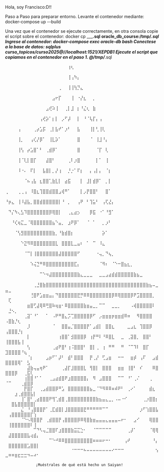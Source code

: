 Hola, soy Francisco:D!!

Paso a Paso para preparar entorno.
Levante el contenedor mediante: 
docker-compose up --build

Una vez que el contenedor se ejecute correctamente, en otra consola copie el script sobre el contenedor: docker cp _______.sql oracle_db_course:/tmp/_____.sql
Ingrese al contenedor: docker-compose exec oracle-db bash
Conectese a la base de datos: sqlplus curso_topicos/curso2025@//localhost:1521/XEPDB1
Ejecute el script que copiamos en el contenedor en el paso 1. @/tmp/_________.sql


⠀⠀⠀⠀⠀⠀⠀⠀⠀⠀⠀⠀⠀⠀⠀⠀⠀⠀⠀⠀⢰⢆⠀⠀⠀⠀⠀⠀⠀⠀⠀⠀⠀⠀⠀⠀⠀⠀⠀⠀⠀⠀⠀⠀⠀⠀⠀⠀⠀⠀⠀⠀⠀⠀⠀⠀⠀⠀⠀⠀
⠀⠀⠀⠀⠀⠀⠀⠀⠀⠀⠀⠀⠀⠀⠀⠀⠀⠀⠀⠀⢸⢠⠳⡄⠀⠀⠀⠀⠀⠀⠀⠀⠀⠀⠀⠀⠀⠀⠀⠀⠀⠀⠀⠀⠀⠀⠀⠀⠀⠀⠀⠀⠀⠀⠀⠀⠀⠀⠀⠀
⠀⠀⠀⠀⠀⠀⠀⠀⠀⠀⠀⠀⠀⠀⠀⠀⠀⢀⠀⠀⢸⢸⢳⡙⣄⠀⠀⠀⠀⠀⠀⠀⠀⠀⠀⠀⠀⠀⠀⠀⠀⠀⠀⠀⠀⠀⠀⠀⠀⠀⠀⠀⠀⠀⠀⠀⠀⠀⠀⠀
⠀⠀⠀⠀⠀⠀⠀⠀⠀⠀⠀⠀⠀⠀⠀⣠⠖⡏⠀⠀⠀⢸⠀⠐⡜⣆⠀⠀⡀⠀⠀⠀⠀⠀⠀⠀⠀⠀⠀⠀⠀⠀⠀⠀⠀⠀⠀⠀⠀⠀⠀⠀⠀⠀⠀⠀⠀⠀⠀⠀
⠀⠀⠀⠀⠀⠀⠀⠀⠀⠀⠀⠀⠀⣠⢞⠵⢸⠀⠀⢀⡇⣸⠀⡆⠘⣌⢆⠀⣷⠀⠀⠀⠀⠀⠀⠀⠀⠀⠀⠀⠀⠀⠀⠀⠀⠀⠀⠀⠀⠀⠀⠀⠀⠀⠀⠀⠀⠀⠀⠀
⠀⠀⠀⠀⠀⠀⠀⠀⠀⠀⠀⢠⢞⡵⠁⡆⡇⠀⡠⠋⡼⠀⠀⡇⠀⠘⠈⢧⡏⡄⢠⠀⠀⠀⠀⠀⠀⠀⠀⠀⠀⠀⠀⠀⠀⠀⠀⠀⠀⠀⠀⠀⠀⠀⠀⠀⠀⠀⠀⠀
⠀⠀⠀⠀⢠⠀⠀⠀⠀⢀⡴⣡⡯⠀⢀⡇⣧⠞⠁⡰⠃⠀⠀⣧⠀⠀⠀⢸⡇⢃⢸⢇⠀⠀⠀⠀⠀⠀⠀⠀⠀⠀⠀⠀⠀⠀⠀⠀⠀⠀⠀⠀⠀⠀⠀⠀⠀⠀⠀⠀
⠀⠀⠀⠀⢸⡀⠀⠀⢠⢎⡜⡿⠁⠀⢸⣇⡵⠁⠀⠀⠀⠀⠀⣿⠀⠀⠀⠈⠀⢸⣸⠘⡄⠀⠀⠀⠀⠀⠀⠀⠀⠀⠀⠀⠀⠀⠀⠀⠀⠀⠀⠀⠀⠀⠀⠀⠀⠀⠀⠀
⠀⠀⠀⠀⢸⢣⠀⡴⣡⣿⠁⠃⠀⢀⣾⡿⠁⠀⠀⠀⠀⠀⠀⣿⠀⠀⠀⠀⠀⠈⡏⠀⢇⠀⠀⠀⠀⠀⠀⠀⠀⠀⠀⠀⠀⠀⠀⠀⠀⠀⠀⠀⠀⠀⠀⠀⠀⠀⠀⠀
⠀⠀⠀⠀⢸⠈⢇⡇⣿⡏⠀⠀⠀⣼⣿⠃⠀⠀⠀⠀⢀⠇⡰⣿⠀⠀⠀⠀⠀⡇⠁⠀⢸⠀⠀⠀⠀⠀⠀⠀⠀⠀⠀⠀⠀⠀⠀⠀⠀⠀⠀⠀⠀⠀⠀⠀⠀⠀⠀⠀
⠀⠀⠀⠀⠸⠐⠄⠀⠏⡇⠀⠀⣧⣿⡇⡀⡜⢰⠀⠀⡘⡐⠁⠏⡆⠀⠀⡄⢠⡇⡄⠀⠈⡆⠀⠀⠀⠀⠀⠀⠀⠀⠀⠀⠀⠀⠀⠀⠀⠀⠀⠀⠀⠀⠀⠀⠀⠀⠀⠀
⠀⠀⠀⠀⠀⠀⠈⠦⢠⣧⠀⣆⣿⣿⢁⣷⣇⡇⠀⣴⣯⠀⠀⠀⡇⠀⣸⡇⣾⡿⠁⠀⡀⡇⠀⠀⠀⠀⠀⠀⠀⠀⠀⠀⠀⠀⠀⠀⠀⠀⠀⠀⠀⠀⠀⠀⠀⠀⠀⠀
⢀⠀⠀⠀⢀⢀⢠⠀⠸⣿⣆⢹⣿⣿⣾⣿⣿⣠⢾⠛⠁⠀⠀⠀⡇⡠⡟⣿⣿⠃⠀⠀⣿⠁⠀⠀⠀⠀⠀⠀⠀⠀⠀⠀⠀⠀⠀⠀⠀⠀⠀⠀⠀⠀⠀⠀⠀⠀⠀⠀
⠘⡶⣄⠀⢸⠸⣼⣧⡀⣿⣿⣾⣿⣿⣿⣿⣿⡇⠘⠀⡀⠀⠀⢠⠟⠀⠃⢹⣥⠃⠀⢠⢏⣜⡄⠀⠀⠀⠀⠀⠀⠀⠀⠀⠀⠀⠀⠀⠀⠀⠀⠀⠀⠀⠀⠀⠀⠀⠀⠀
⠀⠙⡌⠳⢄⣣⠹⣿⣿⣿⣿⣿⣿⣿⡿⢿⣿⡇⠀⠀⢀⣄⣴⡢⠀⠀⠀⡿⣯⠀⠐⠁⠘⣻⠁⠀⠀⠀⠀⠀⠀⠀⠀⠀⠀⠀⠀⠀⠀⠀⠀⠀⠀⠀⠀⠀⠀⠀⠀⠀
⠀⠀⠘⢎⢶⣍⣀⠈⢿⣿⣿⣿⣿⣿⣿⣦⠑⣤⡀⠀⣰⠟⡿⠁⠀⠀⠈⠀⠁⠀⠀⡀⡰⠃⠀⠀⠀⠀⠀⠀⠀⠀⠀⠀⠀⠀⠀⠀⠀⠀⠀⠀⠀⠀⠀⠀⠀⠀⠀⠀
⠀⠀⠀⠈⢣⣻⣿⣿⣿⣿⣿⣿⣿⣿⣿⣷⡀⠘⣷⣾⣿⡆⠀⠀⠀⠀⠀⠀⠀⠀⠀⡵⠁⠀⠀⠀⠀⠀⠀⠀⠀⠀⠀⠀⠀⠀⠀⠀⠀⠀⠀⠀⠀⠀⠀⠀⠀⠀⠀⠀
⠀⠀⠀⠀⠀⠑⣝⠻⠿⣿⣿⣿⣿⣿⣿⣿⣇⠀⣿⣿⣿⣇⣀⣤⠆⠀⠁⠀⠉⠀⠸⣄⠀⠀⠀⠀⠀⠀⠀⠀⠀⠀⠀⠀⠀⠀⠀⠀⠀⠀⠀⠀⠀⠀⠀⠀⠀⠀⠀⠀
⠀⠀⠀⠀⠀⠀⠈⠉⡇⢸⣿⣿⣿⣿⣿⣿⣿⣼⣿⣿⣿⣿⣿⠋⠀⠀⠀⠀⠀⠐⢤⡀⠙⢦⡀⠀⠀⠀⠀⠀⠀⠀⠀⠀⠀⠀⠀⠀⠀⠀⠀⠀⠀⠀⠀⠀⠀⠀⠀⠀
⠀⠀⠀⠀⠀⠀⠀⠀⠱⢬⣙⠛⠿⣿⣿⣿⣿⣿⣿⣿⣿⣿⣏⡄⠀⠀⠀⠀⠀⠀⠈⠻⠆⠀⠈⠑⠒⣿⣦⣆⡀⠀⠀⠀⠀⠀⠀⠀⠀⠀⠀⠀⠀⠀⠀⠀⠀⠀⠀⠀
⠀⠀⠀⠀⠀⠀⠀⠀⠀⠀⠀⠉⠑⠲⣼⣿⣿⣿⣿⣿⣿⣿⣿⣷⣄⣀⣀⣀⠀⠀⣀⣀⣠⣴⣾⣾⣿⣿⣿⣿⣿⣷⣦⣀⠀⠀⠀⠀⠀⠀⠀⠀⠀⠀⠀⠀⠀⠀⠀⠀
⠀⠀⠀⠀⠀⠀⠀⠀⠀⢀⣘⣿⣷⣿⣿⣿⣿⣿⣿⣿⣿⣿⣿⣿⣿⣿⣿⣿⣿⣿⣿⣿⣿⣿⣿⣿⣿⣿⣿⣿⣿⣿⣿⣿⣿⣷⣦⠤⣀⣤⣀⠀⠀⠀⠀⠀⠀⠀⠀⠀
⠀⠀⠀⠀⠀⠀⠀⠀⢘⣿⠟⣡⣶⣶⣤⡄⠙⣿⣿⣿⣿⣿⣿⣟⡛⠿⠿⣿⣿⣿⣿⣿⣿⣿⡿⠿⢿⣿⣿⣿⡿⠟⣩⣿⣿⣿⣿⡀⠀⠀⢏⠀⠀⠀⠀⠀⠀⠀⠀⠀
⠀⠀⠀⠀⠀⠀⠀⣶⣿⢋⣼⢿⠿⢛⣿⠷⢶⣶⠂⠿⣿⣿⣿⣿⣿⣷⣶⣤⣀⡀⠉⠉⠀⠀⣀⣀⡀⠀⠀⠀⠠⢾⣿⣿⣿⣿⣿⠇⠀⠀⣘⠢⡀⠀⠀⠀⠀⠀⠀⠀
⠀⠀⠀⠀⠀⠀⢀⣽⠁⠘⠁⠀⠀⠁⠀⠠⠟⠛⣿⣄⡩⢉⣿⣿⣿⣿⣿⡿⠋⠀⡠⣶⣶⣶⡶⣶⣶⣾⠿⠶⠀⠀⠻⣿⣿⣿⣿⠀⠀⠠⣿⣷⡘⢆⠀⠀⠀⠀⠀⠀
⠀⠀⠀⠀⠀⠀⠀⡸⠀⠀⠀⠀⠀⠀⠀⠈⠀⠀⣿⣿⣤⡈⣿⣿⣿⣿⡟⠁⣠⣾⡇⠀⣿⣿⣆⠀⠀⠀⠀⣀⣠⣆⠀⢹⣿⣿⡿⠀⠀⢠⣿⣿⣿⡘⡆⠀⠀⠀⠀⠀
⠀⠀⠀⠀⠀⠀⠀⡇⠀⠀⠀⠀⠀⠀⠀⠀⠀⢰⣿⣿⠁⣺⣿⣿⣿⡿⠀⢰⡟⠛⠇⠘⠿⣿⣇⠀⠀⣀⠀⢀⣽⣿⡀⠀⣿⣿⠃⠀⠀⢸⣿⣿⣿⣧⢸⠀⠀⠀⠀⠀
⠀⠀⠀⠀⠀⠀⠀⢣⠀⠀⠀⠀⠀⠀⠀⢀⣴⠟⣿⠃⢰⠨⣿⣿⣿⠃⠀⣿⡇⢀⠀⢰⠀⠛⠛⠀⠀⠛⠀⠈⠉⠹⠇⠀⣿⡏⠀⠀⠀⣹⣿⣿⣿⣿⠘⢦⠀⠀⠀⠀
⠀⠀⠀⠀⠀⠀⠀⠈⡆⠀⠀⠀⠀⣠⡶⠋⠁⡼⠃⠀⣾⠃⣿⣿⣿⠀⠀⡟⢀⡜⠀⢋⣠⣶⠀⠀⠒⠒⠀⠀⣶⡾⠀⢠⠏⠀⠀⣠⣾⣿⣿⣿⣿⢿⠁⠀⣣⠀⠀⠀
⠀⠀⠀⠀⠀⠀⠀⣼⣷⢤⣤⢶⠟⠁⠀⠀⠀⠀⢀⣼⡏⣸⣿⣿⣿⣇⠀⢻⣿⡇⠀⣿⣿⣿⠀⠀⣶⣶⠀⢸⣿⠃⠀⠎⠀⠀⠀⠿⣿⣿⣿⣿⡿⠀⠀⢀⣯⢇⠀⠀
⠀⠀⠀⠀⠀⠀⢰⣿⣿⠘⠁⠁⠀⠀⢀⣠⣴⣾⣿⠟⣰⣿⣿⣿⣿⣿⡄⠀⠻⠀⣠⣿⣿⣿⠀⠀⠉⠉⠀⠘⠁⢀⠌⠀⠀⠀⢀⠀⠀⠈⠉⠀⠀⠀⢀⣾⣿⡿⠀⠀
⠀⠀⠀⠀⠀⠀⡟⣿⡏⠀⠀⢀⣠⣾⣿⣿⡿⠛⣡⠀⣿⣿⣿⣿⣿⣿⣿⣦⣀⠈⠙⠻⠿⠿⠶⠾⠟⠃⠀⢀⠔⠁⠀⠀⠀⠀⣾⣆⠀⠀⠀⠀⣰⢀⣾⣿⣿⣧⡇⠀
⠀⠀⠀⠀⠀⢸⠁⣿⠃⢀⣴⣿⣿⣿⠟⢻⢁⣾⣿⢀⣿⣿⣿⣿⣿⣿⣿⣿⣿⣷⣦⣤⣄⣀⡀⠠⠤⠐⠊⠀⠀⠀⠀⠀⢀⡰⣿⣿⡆⠀⠀⣿⣧⣿⣿⣿⣿⣿⡇⠀
⠀⠀⠀⠀⠀⣌⠀⠘⢠⣿⣿⣿⡟⠁⢀⣏⣾⣿⡇⣸⣿⣿⣿⣿⣿⣟⠛⠛⠛⠛⠛⠉⠉⠀⠀⠀⠀⠀⠀⠀⠀⠀⠀⡰⠋⢱⣿⣿⣧⠀⢠⣿⣿⣿⣿⣿⣿⡏⢱⠀
⠀⠀⠀⠀⠀⠈⠑⠢⢿⣿⣿⡟⠀⢀⣾⣿⣿⡟⢠⣿⣿⣿⣿⡿⠿⢿⣿⣷⣶⣤⣤⣤⣄⣤⣤⣤⠤⠖⠂⠀⠀⣠⠊⠀⠀⠀⢿⣿⣿⠀⢸⣿⣿⣿⣿⣿⣿⠇⢸⠀
⠀⠀⠀⠀⠀⠀⠀⠀⠀⠉⠙⠣⢤⣈⣿⣿⠏⣰⣿⣿⣿⣷⣭⣍⣑⠂⠀⠀⠈⠉⠉⠉⠉⠉⠀⠀⠀⠀⠀⢀⡼⠁⠀⠀⠀⠀⠈⢿⢿⠀⣼⣿⣿⣿⣿⣿⣧⢴⣾⡄
⠀⠀⠀⠀⠀⠀⠀⠀⠀⠀⠀⠀⠀⠀⠉⠑⠚⠿⠿⣿⣿⣿⣿⣿⣿⣿⣿⣿⠶⠶⠶⠖⠒⠂⠀⠀⠀⠀⢠⠞⠀⠀⠀⠀⠀⠀⠀⠘⡄⠀⣿⣿⣿⣿⣿⣿⣡⣿⣿⡇
⠀⠀⠀⠀⠀⠀⠀⠀⠀⠀⠀⠀⠀⠀⠀⠀⠀⠀⠀⠀⠀⠈⠉⠉⠉⠓⠒⠒⠒⠒⠒⠒⠒⠒⠊⠉⠉⠉⠀⠀⠀⠀⠀⠀⠀⠀⠀⠀⠱⠤⠛⠛⠿⠯⠭⠭⠙⠒⠚⠁



                  ¡Muéstrales de qué está hecho un Saiyan!
